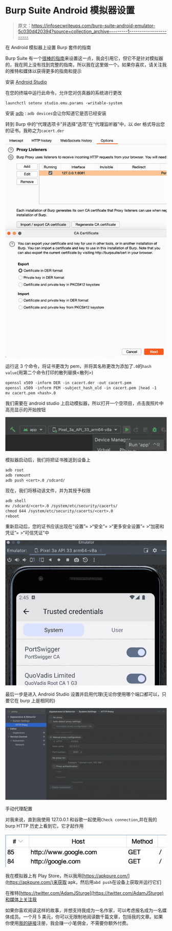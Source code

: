 # Burp Suite Android 模拟器设置

> 原文：<https://infosecwriteups.com/burp-suite-android-emulator-5c030d420394?source=collection_archive---------1----------------------->

在 Android 模拟器上设置 Burp 套件的指南

Burp Suite 有一个[很棒的指南](https://blog.ropnop.com/configuring-burp-suite-with-android-nougat)来设置这一点，我会引用它，但它不是针对模拟器的，我在网上没有找到完整的指南，所以我在这里做一个。如果你喜欢，请关注我的推特和媒体以获得更多的指南和提示

安装 [Android Studio](https://developer.android.com/studio)

在您的终端中运行此命令，允许您对仿真器的系统进行更改

```
launchctl setenv studio.emu.params -writable-system
```

安装 [adb](https://developer.android.com/studio/command-line/adb) : `adb devices`会让你知道它是否已经安装

转到 Burp 中的“代理选项卡”并选择“选项”在“代理监听器”中，以 der 格式导出您的证书。我称之为`cacert.der`

![](img/bb26b00fafba4298f3030a6764c519a0.png)

运行这 3 个命令，将证书更改为 pem，并将其名称更改为添加了`.0`的`hash value`(用第二个命令打印的散列替换<散列>)

```
openssl x509 -inform DER -in cacert.der -out cacert.pem
openssl x509 -inform PEM -subject_hash_old -in cacert.pem |head -1
mv cacert.pem <hash>.0
```

我们需要在 android studio 上启动模拟器，所以打开一个空项目，点击我照片中高亮显示的开始按钮

![](img/02d42331ac16b83f639f9dce0e7fae39.png)

模拟器启动后，我们将把证书推送到设备上

```
adb root
adb remount
adb push <cert>.0 /sdcard/
```

现在，我们将移动该文件，并为其授予权限

```
adb shell
mv /sdcard/<cert>.0 /system/etc/security/cacerts/
chmod 644 /system/etc/security/cacerts/<cert>.0
reboot
```

重新启动后，您的证书应该出现在“设置”= >“安全”= >“更多安全设置”= >“加密和凭证”= >“可信凭证”中

![](img/c8972c405e261f7b6f8d66ae5070d4d7.png)

最后一步是进入 Android Studio 设置并启用代理(无论你使用哪个端口都可以，只要它在 burp 上是相同的)

![](img/29a51bea3ae71bca870ee37ee77853f0.png)

手动代理配置

对我来说，直到我使用 127.0.0.1 和谷歌一起使用`Check connection`,并在我的 burp HTTP 历史上看到它，它才起作用

![](img/afd145a4d5134406c6f37b3386f46477.png)

我在模拟器上有 Play Store，所以我用[https://apkpure.com/](https://apkpure.com/)来获取 apk，然后用`abd push`在设备上获取并运行它们

在推特[https://twitter.com/AdamJSturge](https://twitter.com/AdamJSturge)和媒体上关注我

如果你喜欢阅读这样的故事，并想支持我成为一名作家，可以考虑报名成为一名媒体成员。一个月 5 美元，你可以无限制地阅读数千篇文章，包括我的文章。如果你使用[我的链接](https://adamjsturge.medium.com/membership)注册，我会赚一小笔佣金，不需要你额外付费。